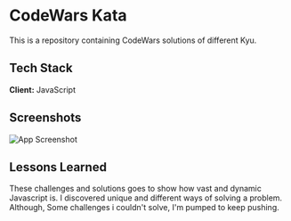# CodeWars Kata

This is a repository containing CodeWars solutions of different Kyu.

## Tech Stack

**Client:** JavaScript

## Screenshots

![App Screenshot](https://www.codewars.com/users/Nkechi1)

## Lessons Learned

These challenges and solutions goes to show how vast and dynamic Javascript is. I discovered unique and different ways of solving a problem. Although, Some challenges i couldn't solve, I'm pumped to keep pushing.
